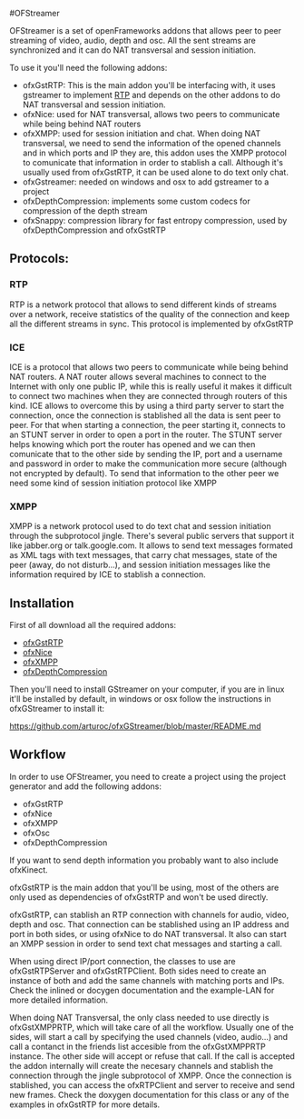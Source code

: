 #OFStreamer 

OFStreamer is a set of openFrameworks addons that allows peer to peer streaming of video, audio, depth and osc. All the sent streams are synchronized and it can do NAT transversal and session initiation.

To use it you'll need the following addons:

- ofxGstRTP: This is the main addon you'll be interfacing with, it uses gstreamer to implement [RTP](http://en.wikipedia.org/wiki/Real-time_Transport_Protocol) and depends on the other addons to do NAT transversal and session initiation.
- ofxNice: used for NAT transversal, allows two peers to communicate while being behind NAT routers
- ofxXMPP: used for session initiation and chat. When doing NAT transversal, we need to send the information of the opened channels and in which ports and IP they are, this addon uses the XMPP protocol to comunicate that information in order to stablish a call. Although it's usually used from ofxGstRTP, it can be used alone to do text only chat.
- ofxGstreamer: needed on windows and osx to add gstreamer to a project
- ofxDepthCompression: implements some custom codecs for compression of the depth stream
- ofxSnappy: compression library for fast entropy compression, used by ofxDepthCompression and ofxGstRTP

## Protocols:

### RTP 
RTP is a network protocol that allows to send different kinds of streams over a network, receive statistics of the quality of the connection and keep all the different streams in sync. This protocol is implemented by ofxGstRTP

### ICE 
ICE is a protocol that allows two peers to communicate while being behind NAT routers. A NAT router allows several machines to connect to the Internet with only one public IP, while this is really useful it makes it difficult to connect two machines when they are connected through routers of this kind. ICE allows to overcome this by using a third party server to start the connection, once the connection is stablished all the data is sent peer to peer. For that when starting a connection, the peer starting it, connects to an STUNT server in order to open a port in the router. The STUNT server helps knowing which port the router has opened and we can then comunicate that to the other side by sending the IP, port and a username and password in order to make the communication more secure (although not encrypted by default). To send that information to the other peer we need some kind of session initiation protocol like XMPP

### XMPP 
XMPP is a network protocol used to do text chat and session initiation through the subprotocol jingle. There's several public servers that support it like jabber.org or talk.google.com. It allows to send text messages formated as XML tags with text messages, that carry chat messages, state of the peer (away, do not disturb...), and session initiation messages like the information required by ICE to stablish a connection.

## Installation

First of all download all the required addons:

- [ofxGstRTP](https://github.com/arturoc/ofxGstRTP)
- [ofxNice](https://github.com/arturoc/ofxNice)
- [ofxXMPP](https://github.com/arturoc/ofxXMPP)
- [ofxDepthCompression](https://github.com/arturoc/ofxDepthCompression)


Then you'll need to install GStreamer on your computer, if you are in linux it'll be installed by default, in windows or osx follow the instructions in ofxGStreamer to install it:

https://github.com/arturoc/ofxGStreamer/blob/master/README.md


## Workflow

In order to use OFStreamer, you need to create a project using the project generator and add the following addons:

- ofxGstRTP
- ofxNice
- ofxXMPP
- ofxOsc
- ofxDepthCompression

If you want to send depth information you probably want to also include ofxKinect.

ofxGstRTP is the main addon that you'll be using, most of the others are only used as dependencies of ofxGstRTP and won't be used directly.

ofxGstRTP, can stablish an RTP connection with channels for audio, video, depth and osc. That connection can be stablished using an IP address and port in both sides, or using ofxNice to do NAT transversal. It also can start an XMPP session in order to send text chat messages and starting a call.

When using direct IP/port connection, the classes to use are ofxGstRTPServer and ofxGstRTPClient. Both sides need to create an instance of both and add the same channels with matching ports and IPs. Check the inlined or docygen documentation and the example-LAN for more detailed information.

When doing NAT Transversal, the only class needed to use directly is ofxGstXMPPRTP, which will take care of all the workflow. Usually one of the sides, will start a call by specifying the used channels (video, audio...) and call a contanct in the friends list accesible from the ofxGstXMPPRTP instance. The other side will accept or refuse that call. If the call is accepted the addon internally will create the necesary channels and stablish the connection through the jingle subprotocol of XMPP. Once the connection is stablished, you can access the ofxRTPClient and server to receive and send new frames. Check the doxygen documentation for this class or any of the examples in ofxGstRTP for more details.
